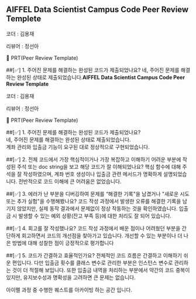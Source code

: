 ## AIFFEL Data Scientist Campus Code Peer Review Templete

코더 : 김용재

리뷰어 : 정선아

🔑 PRT(Peer Review Template)

##[✅] 1. 주어진 문제를 해결하는 완성된 코드가 제출되었나요?
 네, 주어진 문제를 해결하는 완성된 상태로 제출되었습니다.**AIFFEL Data Scientist Campus Code Peer Review Template**

코더 : 김용재

리뷰어 : 정선아

🔑 PRT(Peer Review Template)

##[✅] 1. 주어진 문제를 해결하는 완성된 코드가 제출되었나요?  
네, 주어진 문제를 해결하는 완성된 상태로 제출되었습니다.  
계좌 관리와 입출금 기능이 요구된 대로 정상적으로 구현되었습니다.
 
##[✅] 2. 전체 코드에서 가장 핵심적이거나 가장 복잡하고 이해하기 어려운 부분에 작성된 주석 또는 doc string을 보고 해당 코드가 잘 이해되었나요?
핵심 함수에 대해 주석을 잘 작성하였으며, 계좌 번호 생성이나 입출금 관련 메서드가 명확하게 설명되었습니다. 전반적으로 코드 이해에 큰 어려움은 없었습니다.

##[✅] 3. 에러가 난 부분을 디버깅하여 문제를 “해결한 기록"을 남겼거나 "새로운 시도 또는 추가 실험"을 수행해봤나요?
코드 작성 과정에서 발생한 오류를 해결한 기록을 남기지 않았지만, 실제 동작 결과에서 문제없이 정상 작동하는 것을 확인하였습니다. 입출금 시 발생할 수 있는 예외 상황(잔고 부족 등)에 대한 처리도 잘 되어 있습니다.

##[✅] 4. 회고를 잘 작성했나요?
 코드 작성 과정에서 배운 점이나 어려웠던 부분을 간단하게 회고하면서 코드의 개선점을 찾아가고 있습니다. 개선할 수 있는 부분이나 더 나은 방법에 대해 성찰한 점이 긍정적으로 평가합니다

##[✅] 5. 코드가 간결하고 효율적인가요?
 전체적인 코드 흐름은 간결하고 이해하기 쉬운 편입니다. 다만 입출금 횟수를 클래스 변수로 관리한 부분은 인스턴스 변수로 관리하는 것이 더 적절해 보입니다. 또한 입출금 내역을 처리하는 부분에서 약간의 코드 중복이 있지만, 유지보수성과 명확성을 고려하면 큰 문제는 없습니다.

아이펠 과정 중 수행한 퀘스트를 아카이빙 하는 공간 입니다.
